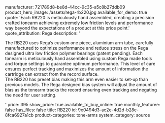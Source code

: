 manufacturer: 721789d8-be8d-44cc-9c35-a5c8b27ddb09
product_hero_image: /assets/rega-rb220.jpg
available_for_demo: true
quote: 'Each RB220 is meticulously hand assembled, creating a precision crafted tonearm achieving extremely low friction levels and performance way beyond the expectations of a product at this price point.'
quote_attribution: Rega
description: '<p>The RB220 uses Rega’s custom one piece, aluminium arm tube, carefully manufactured to optimize performance and reduce stress on the Rega designed ultra low friction polymer bearings (patent pending). Each tonearm is meticulously hand assembled using custom Rega made tools and torque settings to guarantee optimum performance. This level of care ensures perfect tracking and maximizes the amount of information the cartridge can extract from the record surface.<br>The RB220 has preset bias making this arm even easier to set-up than previous models. The Rega designed bias system will adjust the amount of bias as the tonearm tracks the record ensuring even tracking and negating the need for user setting.&nbsp;&nbsp;</p>'
price: 395
show_price: true
available_to_buy_online: true
monthly_featuree: false
has_files: false
title: RB220
id: 9e0494d3-ac2e-4d2d-b28e-8fca6927a1cb
product-categories: tone-arms
system_category: source

